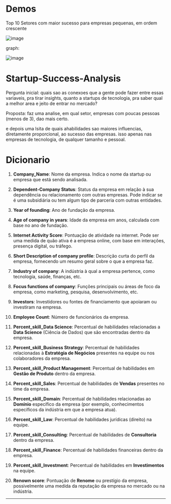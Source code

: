 # Demos
Top 10 Setores com maior sucesso para empresas pequenas, em ordem crescente

![image](https://github.com/user-attachments/assets/56a8bbec-dcb5-45b0-83e0-c970bf43d7b2)




graph:

![image](https://github.com/user-attachments/assets/1273eb5e-3bcc-4cf5-8fec-f0017b48c1f8)







# Startup-Success-Analysis


Pergunta inicial: quais sao as conexoes que a gente pode fazer entre essas variaveis, pra tirar insights, quanto a startups de tecnologia, pra saber qual a melhor area e jeito de entrar no mercado?

Proposta: faz uma analise, em qual setor, empresas com poucas pessoas (menos de 3), dao mais certo.

e depois uma lsita de quais ahabilidades sao maiores influencias, diretamente proporcional, ao sucesso das empresas. isso apenas nas empresas de tecnologia, de qualquer tamanho e pessoal.











#  Dicionario
1. **Company_Name**: Nome da empresa. Indica o nome da startup ou empresa que está sendo analisada.

2. **Dependent-Company Status**: Status da empresa em relação à sua dependência ou relacionamento com outras empresas. Pode indicar se é uma subsidiária ou tem algum tipo de parceria com outras entidades.

3. **Year of founding**: Ano de fundação da empresa.

4. **Age of company in years**: Idade da empresa em anos, calculada com base no ano de fundação.

5. **Internet Activity Score**: Pontuação de atividade na internet. Pode ser uma medida de quão ativa é a empresa online, com base em interações, presença digital, ou tráfego.

6. **Short Description of company profile**: Descrição curta do perfil da empresa, fornecendo um resumo geral sobre o que a empresa faz.

7. **Industry of company**: A indústria à qual a empresa pertence, como tecnologia, saúde, finanças, etc.

8. **Focus functions of company**: Funções principais ou áreas de foco da empresa, como marketing, pesquisa, desenvolvimento, etc.

9. **Investors**: Investidores ou fontes de financiamento que apoiaram ou investiram na empresa.

10. **Employee Count**: Número de funcionários da empresa.

11. **Percent_skill_Data Science**: Percentual de habilidades relacionadas a **Data Science** (Ciência de Dados) que são encontradas dentro da empresa.

12. **Percent_skill_Business Strategy**: Percentual de habilidades relacionadas à **Estratégia de Negócios** presentes na equipe ou nos colaboradores da empresa.

13. **Percent_skill_Product Management**: Percentual de habilidades em **Gestão de Produto** dentro da empresa.

14. **Percent_skill_Sales**: Percentual de habilidades de **Vendas** presentes no time da empresa.

15. **Percent_skill_Domain**: Percentual de habilidades relacionadas ao **Domínio** específico da empresa (por exemplo, conhecimentos específicos da indústria em que a empresa atua).

16. **Percent_skill_Law**: Percentual de habilidades jurídicas (direito) na equipe.

17. **Percent_skill_Consulting**: Percentual de habilidades de **Consultoria** dentro da empresa.

18. **Percent_skill_Finance**: Percentual de habilidades financeiras dentro da empresa.

19. **Percent_skill_Investment**: Percentual de habilidades em **Investimentos** na equipe.

20. **Renown score**: Pontuação de **Renome** ou prestígio da empresa, possivelmente uma medida da reputação da empresa no mercado ou na indústria.

---
